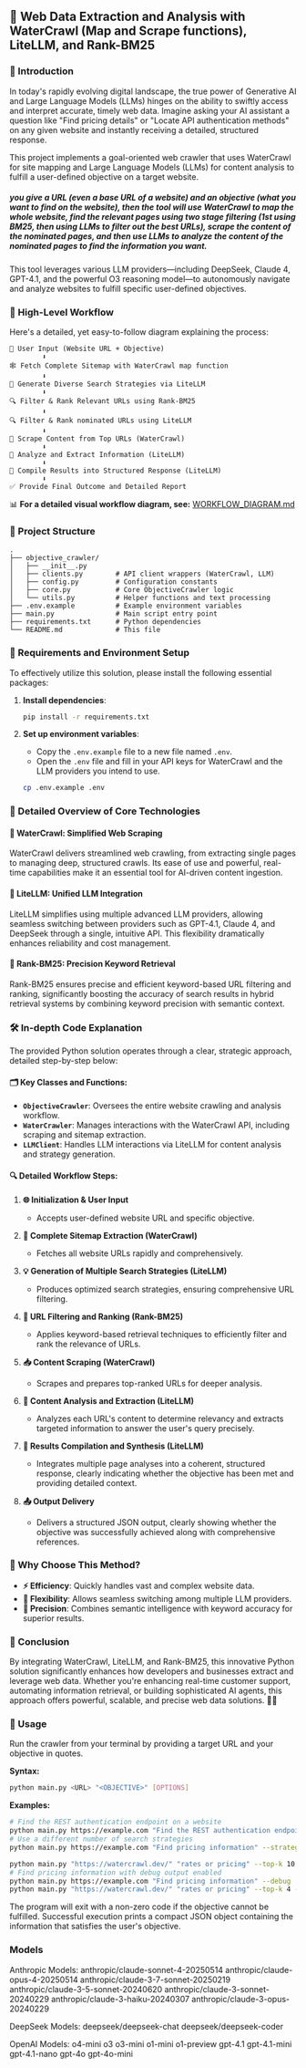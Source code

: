 ## 🚀 Web Data Extraction and Analysis with WaterCrawl (Map and Scrape functions), LiteLLM, and Rank-BM25

### 🌟 Introduction

In today's rapidly evolving digital landscape, the true power of Generative AI and Large Language Models (LLMs) hinges on the ability to swiftly access and interpret accurate, timely web data. Imagine asking your AI assistant a question like "Find pricing details" or "Locate API authentication methods" on any given website and instantly receiving a detailed, structured response. 

This project implements a goal-oriented web crawler that uses WaterCrawl for site mapping and Large Language Models (LLMs) for content analysis to fulfill a user-defined objective on a target website.

##### you give a URL (even a base URL of a website) and an objective (what you want to find on the website), then the tool will use WaterCrawl to map the whole website, find the relevant pages using two stage filtering (1st using BM25, then using LLMs to filter out the best URLs), scrape the content of the nominated  pages, and then use LLMs to analyze the content of the nominated pages to find the information you want.

This  tool leverages various  LLM providers—including DeepSeek, Claude 4, GPT-4.1, and the powerful O3 reasoning model—to autonomously navigate and analyze websites to fulfill specific user-defined objectives.

### 🎯 High-Level Workflow

Here's a detailed, yet easy-to-follow diagram explaining the process:

```
👤 User Input (Website URL + Objective)
        ⬇️
🕸️ Fetch Complete Sitemap with WaterCrawl map function
        ⬇️
🧠 Generate Diverse Search Strategies via LiteLLM
        ⬇️
🔍 Filter & Rank Relevant URLs using Rank-BM25
        ⬇️
🔍 Filter & Rank nominated URLs using LiteLLM
        ⬇️
📄 Scrape Content from Top URLs (WaterCrawl)
        ⬇️
🤖 Analyze and Extract Information (LiteLLM)
        ⬇️
📌 Compile Results into Structured Response (LiteLLM)
        ⬇️
✅ Provide Final Outcome and Detailed Report
```


📊 **For a detailed visual workflow diagram, see:** [WORKFLOW_DIAGRAM.md](./WORKFLOW_DIAGRAM.md)

### 📁 Project Structure

```
.
├── objective_crawler/
│   ├── __init__.py
│   ├── clients.py        # API client wrappers (WaterCrawl, LLM)
│   ├── config.py         # Configuration constants
│   ├── core.py           # Core ObjectiveCrawler logic
│   └── utils.py          # Helper functions and text processing
├── .env.example          # Example environment variables
├── main.py               # Main script entry point
├── requirements.txt      # Python dependencies
└── README.md             # This file
```


### 🔧 Requirements and Environment Setup

To effectively utilize this solution, please install the following essential packages:

1.  **Install dependencies**:
    ```bash
    pip install -r requirements.txt
    ```

2.  **Set up environment variables**:
    - Copy the `.env.example` file to a new file named `.env`.
    - Open the `.env` file and fill in your API keys for WaterCrawl and the LLM providers you intend to use.
    ```bash
    cp .env.example .env
    ```

### 📖 Detailed Overview of Core Technologies

#### 🌊 WaterCrawl: Simplified Web Scraping

WaterCrawl delivers streamlined web crawling, from extracting single pages to managing deep, structured crawls. Its ease of use and powerful, real-time capabilities make it an essential tool for AI-driven content ingestion.

#### 🧩 LiteLLM: Unified LLM Integration

LiteLLM simplifies using multiple advanced LLM providers, allowing seamless switching between providers such as GPT-4.1, Claude 4, and DeepSeek through a single, intuitive API. This flexibility dramatically enhances reliability and cost management.

#### 🎯 Rank-BM25: Precision Keyword Retrieval

Rank-BM25 ensures precise and efficient keyword-based URL filtering and ranking, significantly boosting the accuracy of search results in hybrid retrieval systems by combining keyword precision with semantic context.

### 🛠️ In-depth Code Explanation

The provided Python solution operates through a clear, strategic approach, detailed step-by-step below:

#### 🗂️ Key Classes and Functions:

* **`ObjectiveCrawler`**: Oversees the entire website crawling and analysis workflow.
* **`WaterCrawler`**: Manages interactions with the WaterCrawl API, including scraping and sitemap extraction.
* **`LLMClient`**: Handles LLM interactions via LiteLLM for content analysis and strategy generation.

#### 🔍 Detailed Workflow Steps:

1. **🌐 Initialization & User Input**

   * Accepts user-defined website URL and specific objective.

2. **📡 Complete Sitemap Extraction (WaterCrawl)**

   * Fetches all website URLs rapidly and comprehensively.

3. **💡 Generation of Multiple Search Strategies (LiteLLM)**

   * Produces optimized search strategies, ensuring comprehensive URL filtering.

4. **🔎 URL Filtering and Ranking (Rank-BM25)**

   * Applies keyword-based retrieval techniques to efficiently filter and rank the relevance of URLs.

5. **📥 Content Scraping (WaterCrawl)**

   * Scrapes and prepares top-ranked URLs for deeper analysis.

6. **🔬 Content Analysis and Extraction (LiteLLM)**

   * Analyzes each URL's content to determine relevancy and extracts targeted information to answer the user's query precisely.

7. **📑 Results Compilation and Synthesis (LiteLLM)**

   * Integrates multiple page analyses into a coherent, structured response, clearly indicating whether the objective has been met and providing detailed context.

8. **📤 Output Delivery**

   * Delivers a structured JSON output, clearly showing whether the objective was successfully achieved along with comprehensive references.

### 🧐 Why Choose This Method?

* **⚡ Efficiency**: Quickly handles vast and complex website data.
* **🔄 Flexibility**: Allows seamless switching among multiple LLM providers.
* **🎯 Precision**: Combines semantic intelligence with keyword accuracy for superior results.

### 📌 Conclusion

By integrating WaterCrawl, LiteLLM, and Rank-BM25, this innovative Python solution significantly enhances how developers and businesses extract and leverage web data. Whether you're enhancing real-time customer support, automating information retrieval, or building sophisticated AI agents, this approach offers powerful, scalable, and precise web data solutions. 🌟✨



### 🌟 Usage

Run the crawler from your terminal by providing a target URL and your objective in quotes.

**Syntax:**
```bash
python main.py <URL> "<OBJECTIVE>" [OPTIONS]
```

**Examples:**
```bash
# Find the REST authentication endpoint on a website
python main.py https://example.com "Find the REST authentication endpoint" 
# Use a different number of search strategies
python main.py https://example.com "Find pricing information" --strategies 5

python main.py "https://watercrawl.dev/" "rates or pricing" --top-k 10 --strategies 5 --model anthropic/claude-sonnet-4-20250514  --debug
# Find pricing information with debug output enabled
python main.py https://example.com "Find pricing information" --debug
python main.py "https://watercrawl.dev/" "rates or pricing" --top-k 4 --strategies 5 --model deepseek/deepseek-chat --debug
```
The program will exit with a non-zero code if the objective cannot be fulfilled. Successful execution prints a compact JSON object containing the information that satisfies the user's objective.

### Models
Anthropic Models:
anthropic/claude-sonnet-4-20250514
anthropic/claude-opus-4-20250514
anthropic/claude-3-7-sonnet-20250219
anthropic/claude-3-5-sonnet-20240620
anthropic/claude-3-sonnet-20240229
anthropic/claude-3-haiku-20240307
anthropic/claude-3-opus-20240229

DeepSeek Models:
deepseek/deepseek-chat
deepseek/deepseek-coder

OpenAI Models:
o4-mini
o3
o3-mini
o1-mini
o1-preview
gpt-4.1
gpt-4.1-mini
gpt-4.1-nano
gpt-4o
gpt-4o-mini